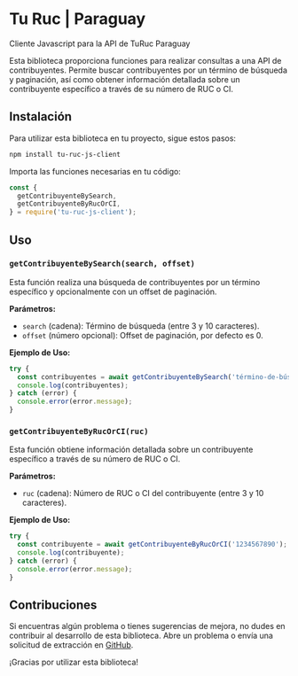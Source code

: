 # Tu Ruc | Paraguay

Cliente Javascript para la API de TuRuc Paraguay

Esta biblioteca proporciona funciones para realizar consultas a una API de contribuyentes. Permite buscar contribuyentes por un término de búsqueda y paginación, así como obtener información detallada sobre un contribuyente específico a través de su número de RUC o CI.

## Instalación

Para utilizar esta biblioteca en tu proyecto, sigue estos pasos:

```bash
npm install tu-ruc-js-client
```

Importa las funciones necesarias en tu código:

```javascript
const {
  getContribuyenteBySearch,
  getContribuyenteByRucOrCI,
} = require('tu-ruc-js-client');
```

## Uso

### `getContribuyenteBySearch(search, offset)`

Esta función realiza una búsqueda de contribuyentes por un término específico y opcionalmente con un offset de paginación.

**Parámetros:**

- `search` (cadena): Término de búsqueda (entre 3 y 10 caracteres).
- `offset` (número opcional): Offset de paginación, por defecto es 0.

**Ejemplo de Uso:**

```javascript
try {
  const contribuyentes = await getContribuyenteBySearch('término-de-búsqueda', 1);
  console.log(contribuyentes);
} catch (error) {
  console.error(error.message);
}
```

### `getContribuyenteByRucOrCI(ruc)`

Esta función obtiene información detallada sobre un contribuyente específico a través de su número de RUC o CI.

**Parámetros:**

- `ruc` (cadena): Número de RUC o CI del contribuyente (entre 3 y 10 caracteres).

**Ejemplo de Uso:**

```javascript
try {
  const contribuyente = await getContribuyenteByRucOrCI('1234567890');
  console.log(contribuyente);
} catch (error) {
  console.error(error.message);
}
```

## Contribuciones

Si encuentras algún problema o tienes sugerencias de mejora, no dudes en contribuir al desarrollo de esta biblioteca. Abre un problema o envía una solicitud de extracción en [GitHub](https://github.com/ithdev/tu-ruc-js-client).

¡Gracias por utilizar esta biblioteca!
